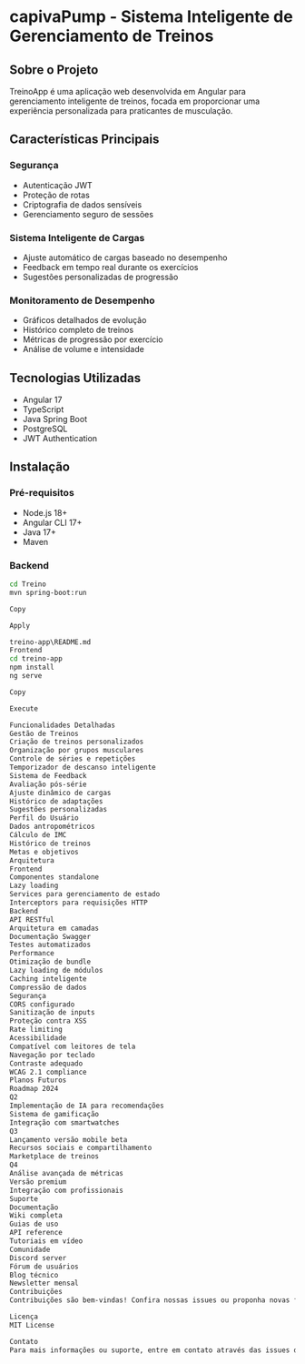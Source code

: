 # capivaPump - Sistema Inteligente de Gerenciamento de Treinos

## Sobre o Projeto
TreinoApp é uma aplicação web desenvolvida em Angular para gerenciamento inteligente de treinos, focada em proporcionar uma experiência personalizada para praticantes de musculação.

## Características Principais

### Segurança
- Autenticação JWT
- Proteção de rotas
- Criptografia de dados sensíveis
- Gerenciamento seguro de sessões

### Sistema Inteligente de Cargas
- Ajuste automático de cargas baseado no desempenho
- Feedback em tempo real durante os exercícios
- Sugestões personalizadas de progressão

### Monitoramento de Desempenho
- Gráficos detalhados de evolução
- Histórico completo de treinos
- Métricas de progressão por exercício
- Análise de volume e intensidade

## Tecnologias Utilizadas
- Angular 17
- TypeScript
- Java Spring Boot
- PostgreSQL
- JWT Authentication

## Instalação

### Pré-requisitos
- Node.js 18+
- Angular CLI 17+
- Java 17+
- Maven

### Backend
```bash
cd Treino
mvn spring-boot:run

Copy

Apply

treino-app\README.md
Frontend
cd treino-app
npm install
ng serve

Copy

Execute

Funcionalidades Detalhadas
Gestão de Treinos
Criação de treinos personalizados
Organização por grupos musculares
Controle de séries e repetições
Temporizador de descanso inteligente
Sistema de Feedback
Avaliação pós-série
Ajuste dinâmico de cargas
Histórico de adaptações
Sugestões personalizadas
Perfil do Usuário
Dados antropométricos
Cálculo de IMC
Histórico de treinos
Metas e objetivos
Arquitetura
Frontend
Componentes standalone
Lazy loading
Services para gerenciamento de estado
Interceptors para requisições HTTP
Backend
API RESTful
Arquitetura em camadas
Documentação Swagger
Testes automatizados
Performance
Otimização de bundle
Lazy loading de módulos
Caching inteligente
Compressão de dados
Segurança
CORS configurado
Sanitização de inputs
Proteção contra XSS
Rate limiting
Acessibilidade
Compatível com leitores de tela
Navegação por teclado
Contraste adequado
WCAG 2.1 compliance
Planos Futuros
Roadmap 2024
Q2
Implementação de IA para recomendações
Sistema de gamificação
Integração com smartwatches
Q3
Lançamento versão mobile beta
Recursos sociais e compartilhamento
Marketplace de treinos
Q4
Análise avançada de métricas
Versão premium
Integração com profissionais
Suporte
Documentação
Wiki completa
Guias de uso
API reference
Tutoriais em vídeo
Comunidade
Discord server
Fórum de usuários
Blog técnico
Newsletter mensal
Contribuições
Contribuições são bem-vindas! Confira nossas issues ou proponha novas funcionalidades.

Licença
MIT License

Contato
Para mais informações ou suporte, entre em contato através das issues do GitHub.

